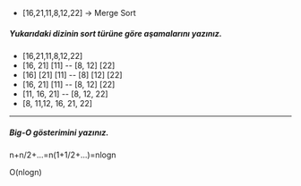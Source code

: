 
* [16,21,11,8,12,22] -> Merge Sort
##### Yukarıdaki dizinin sort türüne göre aşamalarını yazınız.


* [16,21,11,8,12,22]
* [16, 21]  [11] -- [8, 12] [22]
* [16] [21] [11] -- [8] [12] [22]
* [16, 21]  [11] -- [8, 12] [22]
* [11, 16, 21] -- [8, 12, 22]
* [8, 11,12, 16, 21, 22]

***

##### Big-O gösterimini yazınız.

n+n/2+...=n(1+1/2+...)=nlogn

O(nlogn)